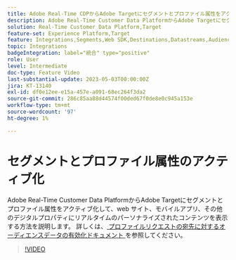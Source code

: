 ```yaml
---
title: Adobe Real-Time CDPからAdobe Targetにセグメントとプロファイル属性をアクティブ化するにはどうすればよいですか？
description: Adobe Real-Time Customer Data PlatformからAdobe Targetにセグメントとプロファイル属性をアクティブ化して、web サイト、モバイルアプリ、その他のデジタルプロパティにリアルタイムのパーソナライズされたコンテンツを表示する方法を説明します。
solution: Real-Time Customer Data Platform,Target
feature-set: Experience Platform,Target
feature: Integrations,Segments,Web SDK,Destinations,Datastreams,Audiences,Experience Targeting
topic: Integrations
badgeIntegration: label="統合" type="positive"
role: User
level: Intermediate
doc-type: Feature Video
last-substantial-update: 2023-05-03T00:00:00Z
jira: KT-13140
exl-id: df0e12ee-e15a-457e-a091-68ec264f3da2
source-git-commit: 286c85aa88d44574f00ded67f0de8e0c945a153e
workflow-type: tm+mt
source-wordcount: '97'
ht-degree: 1%

---
```


# セグメントとプロファイル属性のアクティブ化

Adobe Real-Time Customer Data PlatformからAdobe Targetにセグメントとプロファイル属性をアクティブ化して、web サイト、モバイルアプリ、その他のデジタルプロパティにリアルタイムのパーソナライズされたコンテンツを表示する方法を説明します。 詳しくは、[ プロファイルリクエストの宛先に対するオーディエンスデータの有効化ドキュメント ](https://experienceleague.adobe.com/docs/experience-platform/destinations/ui/activate/activate-profile-request-destinations.html) を参照してください。


>[!VIDEO](https://video.tv.adobe.com/v/3419036/?learn=on&enablevpops)
